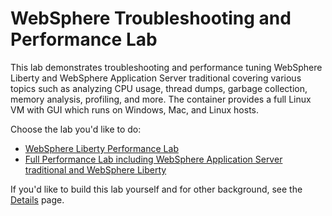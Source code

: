 # WebSphere Troubleshooting and Performance Lab

This lab demonstrates troubleshooting and performance tuning WebSphere Liberty and WebSphere Application Server traditional covering various topics such as analyzing CPU usage, thread dumps, garbage collection, memory analysis, profiling, and more. The container provides a full Linux VM with GUI which runs on Windows, Mac, and Linux hosts.

Choose the lab you'd like to do:

* [WebSphere Liberty Performance Lab](Liberty_Perf_Lab.md)
* [Full Performance Lab including WebSphere Application Server traditional and WebSphere Liberty](WAS_Troubleshooting_Perf_Lab.md)

If you'd like to build this lab yourself and for other background, see the [Details](Details.md) page.
